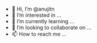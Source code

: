 - 👋 Hi, I’m @anujitn
- 👀 I’m interested in ...
- 🌱 I’m currently learning ...
- 💞️ I’m looking to collaborate on ...
- 📫 How to reach me ...

<!---
anujitn/anujitn is a ✨ special ✨ repository because its `README.md` (this file) appears on your GitHub profile.
You can click the Preview link to take a look at your changes.
--->
